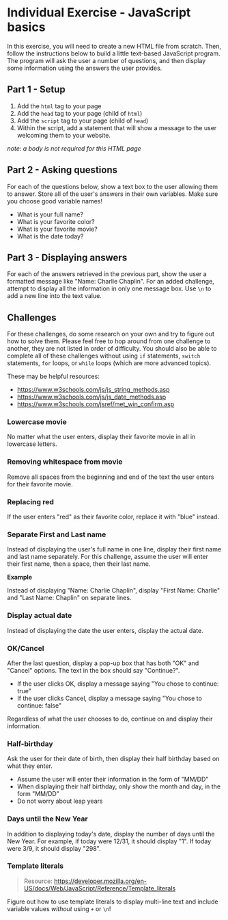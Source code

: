 # Individual Exercise - JavaScript basics
In this exercise, you will need to create a new HTML file from scratch. Then, follow the instructions below to build a little text-based JavaScript program. The program will ask the user a number of questions, and then display some information using the answers the user provides.

## Part 1 - Setup
1. Add the `html` tag to your page
1. Add the `head` tag to your page (child of `html`)
1. Add the `script` tag to your page (child of `head`)
1. Within the script, add a statement that will show a message to the user welcoming them to your website.

_note: a body is not required for this HTML page_

## Part 2 - Asking questions
For each of the questions below, show a text box to the user allowing them to answer. Store all of the user's answers in their own variables. Make sure you choose good variable names!
- What is your full name?
- What is your favorite color?
- What is your favorite movie?
- What is the date today?

## Part 3 - Displaying answers
For each of the answers retrieved in the previous part, show the user a formatted message like "Name: Charlie Chaplin". For an added challenge, attempt to display all the information in only one message box. Use `\n` to add a new line into the text value.

## Challenges
For these challenges, do some research on your own and try to figure out how to solve them. Please feel free to hop around from one challenge to another, they are not listed in order of difficulty. You should also be able to complete all of these challenges without using `if` statements, `switch` statements, `for` loops, or `while` loops (which are more advanced topics).

These may be helpful resources:

- https://www.w3schools.com/js/js_string_methods.asp
- https://www.w3schools.com/js/js_date_methods.asp
- https://www.w3schools.com/jsref/met_win_confirm.asp


### Lowercase movie
No matter what the user enters, display their favorite movie in all in lowercase letters.

### Removing whitespace from movie
Remove all spaces from the beginning and end of the text the user enters for their favorite movie.

### Replacing red
If the user enters "red" as their favorite color, replace it with "blue" instead.

### Separate First and Last name
Instead of displaying the user's full name in one line, display their first name and last name separately. For this challenge, assume the user will enter their first name, then a space, then their last name.

**Example**

Instead of displaying "Name: Charlie Chaplin", display "First Name: Charlie" and "Last Name: Chaplin" on separate lines.

### Display actual date
Instead of displaying the date the user enters, display the actual date.

### OK/Cancel
After the last question, display a pop-up box that has both "OK" and "Cancel" options. The text in the box should say "Continue?".

- If the user clicks OK, display a message saying "You chose to continue: true"
- If the user clicks Cancel, display a message saying "You chose to continue: false"

Regardless of what the user chooses to do, continue on and display their information.

### Half-birthday
Ask the user for their date of birth, then display their half birthday based on what they enter.
- Assume the user will enter their information in the form of "MM/DD"
- When displaying their half birthday, only show the month and day, in the form "MM/DD"
- Do not worry about leap years

### Days until the New Year
In addition to displaying today's date, display the number of days until the New Year. For example, if today were 12/31, it should display "1". If today were 3/9, it should display "298".

### Template literals
>Resource: https://developer.mozilla.org/en-US/docs/Web/JavaScript/Reference/Template_literals

Figure out how to use template literals to display multi-line text and include variable values _without_ using `+` or `\n`!